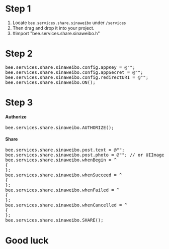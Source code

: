 # Step 1

1. Locate `bee.services.share.sinaweibo` under `/services`
2. Then drag and drop it into your project.
3. \#import "bee.services.share.sinaweibo.h"

# Step 2

<pre>
bee.services.share.sinaweibo.config.appKey = @"<Your app key>";
bee.services.share.sinaweibo.config.appSecret = @"<Your app secret>";
bee.services.share.sinaweibo.config.redirectURI = @"<Your redirect url>";
bee.services.share.sinaweibo.ON();
</pre>

# Step 3

#### Authorize

<pre>
bee.services.share.sinaweibo.AUTHORIZE();
</pre>

#### Share

<pre>
bee.services.share.sinaweibo.post.text = @"<Text>";
bee.services.share.sinaweibo.post.photo = @"<Photo>"; // or UIImage
bee.services.share.sinaweibo.whenBegin = ^
{
};
bee.services.share.sinaweibo.whenSucceed = ^
{
};
bee.services.share.sinaweibo.whenFailed = ^
{
};
bee.services.share.sinaweibo.whenCancelled = ^
{
};
bee.services.share.sinaweibo.SHARE();
</pre>

# Good luck
